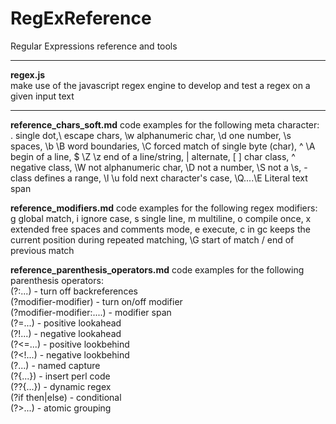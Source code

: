 # RegExReference

Regular Expressions reference and tools

---

**regex.js**</br>
make use of the javascript regex engine to develop and test a regex on a given input text

---

**reference_chars_soft.md** code examples for the following meta character:</br>
. single dot,\ escape chars, \w alphanumeric char, \d one number, \s spaces, 
\b \B word boundaries, \C forced match of single byte (char), ^ \A begin of a line,
$ \Z \z end of a line/string, | alternate, [ ] char class, ^ negative class,
\W not alphanumeric char, \D not a number, \S not a \s, - class defines a range,
\l \u fold next character's case, \Q....\E Literal text span


**reference_modifiers.md** code examples for the following regex modifiers:</br>
g global match, i	ignore case, s single line, m multiline, 
o compile once, x	extended free spaces and comments mode, e execute,
c in gc keeps the current position during repeated matching,
\G start of match / end of previous match

**reference_parenthesis_operators.md** code examples for the following parenthesis operators:</br>
(?:...) - turn off backreferences</br>
(?modifier-modifier) - turn on/off modifier</br>
(?modifier-modifier:....) - modifier span</br>
(?=...) - positive lookahead</br>
(?!...) - negative lookahead</br>
(?<=...) - positive lookbehind</br>
(?<!...) - negative lookbehind</br>
(?...) - named capture</br>
(?{...}) - insert perl code</br>
(??{...}) - dynamic regex</br>
(?if then|else) - conditional</br>
(?>...) - atomic grouping</br>

